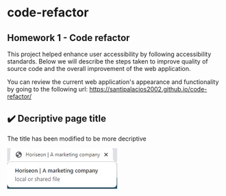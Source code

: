 # code-refactor

## Homework 1 - Code refactor

This project helped enhance user accessibility by following accessibility standards. Below we will describe the steps taken to improve quality of source code and the overall improvement of the web application.

You can review the current web application's appearance and functionality by going to the following url: https://santipalacios2002.github.io/code-refactor/ 


## :heavy_check_mark: Decriptive page title

The title has been modified to be more decriptive

![new title](./assets/images/new-title.jpg)



